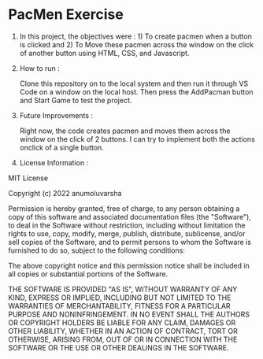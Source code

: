 # PacMen Exercise
1) In this project, the objectives were : 1) To create pacmen when a button is clicked and 2) To Move these pacmen across the window on the click of another button using HTML, CSS, and Javascript.

2) <h>How to run :</h>

   <body>Clone this repository on to the local system and then run it through VS Code on a window on the local host. Then press the AddPacman button and Start Game to       test the project.</body>

3) <h>Future Improvements :</h>

    <body>Right now, the code creates pacmen and moves them across the window on the click of 2 buttons. I can try to implement both the actions onclick of a single          button.</body>

4) <h>License Information : </h>
<body>MIT License

Copyright (c) 2022 anumoluvarsha

Permission is hereby granted, free of charge, to any person obtaining a copy
of this software and associated documentation files (the "Software"), to deal
in the Software without restriction, including without limitation the rights
to use, copy, modify, merge, publish, distribute, sublicense, and/or sell
copies of the Software, and to permit persons to whom the Software is
furnished to do so, subject to the following conditions:

The above copyright notice and this permission notice shall be included in all
copies or substantial portions of the Software.

THE SOFTWARE IS PROVIDED "AS IS", WITHOUT WARRANTY OF ANY KIND, EXPRESS OR
IMPLIED, INCLUDING BUT NOT LIMITED TO THE WARRANTIES OF MERCHANTABILITY,
FITNESS FOR A PARTICULAR PURPOSE AND NONINFRINGEMENT. IN NO EVENT SHALL THE
AUTHORS OR COPYRIGHT HOLDERS BE LIABLE FOR ANY CLAIM, DAMAGES OR OTHER
LIABILITY, WHETHER IN AN ACTION OF CONTRACT, TORT OR OTHERWISE, ARISING FROM,
OUT OF OR IN CONNECTION WITH THE SOFTWARE OR THE USE OR OTHER DEALINGS IN THE
SOFTWARE.</body>
